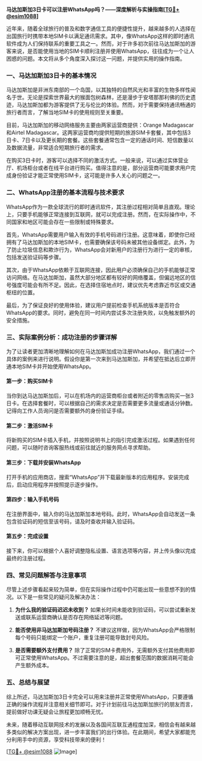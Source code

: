 **马达加斯加3日卡可以注册WhatsApp吗？——深度解析与实操指南[[TG💪+ @esim1088](https://t.me/s/esim1088)]**

近年来，随着全球旅行的普及和数字通信工具的便捷性提升，越来越多的人选择在出国旅行时携带本地SIM卡以满足通讯需求。其中，像WhatsApp这样的即时通讯软件成为人们保持联系的重要工具之一。然而，对于许多初次前往马达加斯加的游客来说，是否能使用当地的SIM卡顺利注册并使用WhatsApp，往往成为一个让人困惑的问题。本文将从多个角度深入探讨这一问题，并提供实用的操作指南。

### 一、马达加斯加3日卡的基本情况

马达加斯加是非洲东南部的一个岛国，以其独特的自然风光和丰富的生物多样性闻名于世。无论是探索世界最大的猴面包树森林，还是漫步于安塔那那利佛的历史遗迹，马达加斯加都为游客提供了无与伦比的体验。然而，对于需要保持通讯畅通的旅行者而言，了解当地SIM卡的使用规则至关重要。

目前，马达加斯加的移动网络服务主要由两家运营商提供：Orange Madagascar和Airtel Madagascar。这两家运营商均提供短期的旅游SIM卡套餐，其中包括3日卡、7日卡以及更长期的套餐。这些套餐通常包含一定的通话时间、短信数量以及数据流量，非常适合短期旅行者的需求。

在购买3日卡时，游客可以选择不同的激活方式。一般来说，可以通过实体营业厅、机场柜台或者在线平台进行购买。值得注意的是，部分运营商可能要求用户完成身份验证才能正常使用SIM卡，这可能是许多人关心的问题之一。

### 二、WhatsApp注册的基本流程与技术要求

WhatsApp作为一款全球流行的即时通讯软件，其注册过程相对简单且直观。理论上，只要手机能够正常连接到互联网，就可以完成注册。然而，在实际操作中，不同国家和地区可能会存在一些限制或特殊要求。

首先，WhatsApp需要用户输入有效的手机号码进行注册。这意味着，即使你已经拥有了马达加斯加的本地SIM卡，也需要确保该号码未被其他设备绑定。此外，为了防止垃圾信息和欺诈行为，WhatsApp会对新用户的注册行为进行一定的审核，包括发送验证码等步骤。

其次，由于WhatsApp依赖于互联网连接，因此用户必须确保自己的手机能够正常访问网络。在马达加斯加，虽然大部分地区都有较好的网络覆盖，但偏远地区的信号强度可能会有所不足。因此，在选择住宿地点时，建议优先考虑靠近市区或交通枢纽的位置。

最后，为了保证良好的使用体验，建议用户提前检查手机系统版本是否符合WhatsApp的要求。同时，避免在同一时间内尝试多次注册失败，以免触发额外的安全措施。

### 三、实际案例分析：成功注册的步骤详解

为了让读者更加清晰地理解如何在马达加斯加成功注册WhatsApp，我们通过一个具体的案例来进行说明。假设你是第一次来到马达加斯加，并希望在抵达后立即开通本地SIM卡并开始使用WhatsApp。

#### 第一步：购买SIM卡
当你到达马达加斯加后，可以在机场内的运营商柜台或者附近的零售店购买一张3日卡。在选择套餐时，可以根据自己的需求决定是否需要更多流量或通话分钟数。记得向工作人员询问是否需要额外的身份验证手续。

#### 第二步：激活SIM卡
将新购买的SIM卡插入手机，并按照说明书上的指引完成激活过程。如果遇到任何问题，可以随时咨询客服热线或前往就近的服务网点寻求帮助。

#### 第三步：下载并安装WhatsApp
打开手机的应用商店，搜索“WhatsApp”并下载最新版本的应用程序。安装完成后，启动应用程序并按照提示逐步操作。

#### 第四步：输入手机号码
在注册界面中，输入你的马达加斯加本地号码。此时，WhatsApp会自动发送一条包含验证码的短信至该号码，请及时查收并输入验证码。

#### 第五步：完成设置
接下来，你可以根据个人喜好调整隐私设置、语言选项等内容，并上传头像以完成最终的注册过程。

### 四、常见问题解答与注意事项

尽管上述步骤看起来较为简单，但在实际操作过程中仍可能出现一些意想不到的情况。以下是一些常见的疑问及解决办法：

1. **为什么我的验证码迟迟未收到？**
   如果长时间未能收到验证码，可以尝试重新发送或联系运营商确认是否存在网络延迟等问题。

2. **能否使用非马达加斯加号码注册？**
   不建议这样做，因为WhatsApp会严格限制每个号码只能绑定一个账户，重复注册可能导致封号风险。

3. **是否需要额外支付费用？**
   除了正常的SIM卡费用外，无需额外支付其他费用即可正常使用WhatsApp。不过需要注意的是，超出套餐范围的数据消耗可能会产生额外成本。

### 五、总结与展望

综上所述，马达加斯加3日卡完全可以用来注册并正常使用WhatsApp，只要遵循正确的操作流程并注意相关细节即可。对于计划前往马达加斯加旅行的朋友而言，提前做好功课无疑会让旅程更加顺畅无忧。

未来，随着移动互联网技术的发展以及各国间互联互通程度加深，相信会有越来越多类似的解决方案出现，进一步丰富我们的出行体验。在此期间，希望大家都能充分利用手中的资源，享受科技带来的便利！

[[TG💪+ @esim1088](https://t.me/s/esim1088) ![Image](https://i.postimg.cc/4NQfJmqS/Snipaste-2025-05-13-00-14-12.png)]